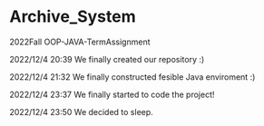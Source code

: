 # Archive_System
2022Fall OOP-JAVA-TermAssignment

2022/12/4 20:39 We finally created our repository :)

2022/12/4 21:32 We finally constructed fesible Java enviroment :)

2022/12/4 23:37 We finally started to code the project!

2022/12/4 23:50 We decided to sleep.
